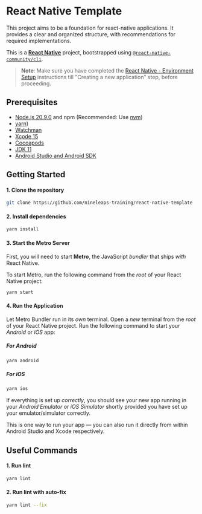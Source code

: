 # React Native Template
This project aims to be a foundation for react-native applications. It provides a clear and organized structure, with recommendations for required implementations.

This is a [**React Native**](https://reactnative.dev) project, bootstrapped using [`@react-native-community/cli`](https://github.com/react-native-community/cli).

>**Note**: Make sure you have completed the [React Native - Environment Setup](https://reactnative.dev/docs/environment-setup) instructions till "Creating a new application" step, before proceeding.

## Prerequisites

- [Node.js 20.9.0](https://nodejs.org) and npm (Recommended: Use [nvm](https://github.com/nvm-sh/nvm))
- [yarn](https://yarnpkg.com))
- [Watchman](https://facebook.github.io/watchman)
- [Xcode 15](https://developer.apple.com/xcode)
- [Cocoapods](https://cocoapods.org)
- [JDK 11](https://www.oracle.com/java/technologies/javase-jdk11-downloads.html)
- [Android Studio and Android SDK](https://developer.android.com/studio)

## Getting Started

#### 1. Clone the repository

   ```sh
   git clone https://github.com/nineleaps-training/react-native-template
   ```

#### 2. Install dependencies

   ```sh
   yarn install
   ```

#### 3. Start the Metro Server

   First, you will need to start **Metro**, the JavaScript _bundler_ that ships _with_ React Native.
   
   To start Metro, run the following command from the _root_ of your React Native project:
   
   ```bash
   yarn start
   ```

#### 4. Run the Application

   Let Metro Bundler run in its _own_ terminal. Open a _new_ terminal from the _root_ of your React Native project. Run the following command to start your _Android_ or _iOS_ app:
   
   ##### For Android
   
   ```bash
   yarn android
   ```

   ##### For iOS
   
   ```bash
   yarn ios
   ```

If everything is set up _correctly_, you should see your new app running in your _Android Emulator_ or _iOS Simulator_ shortly provided you have set up your emulator/simulator correctly.

This is one way to run your app — you can also run it directly from within Android Studio and Xcode respectively.

## Useful Commands

#### 1. Run lint

  ```sh
  yarn lint
  ```

#### 2. Run lint with auto-fix

  ```sh
  yarn lint --fix
  ```
